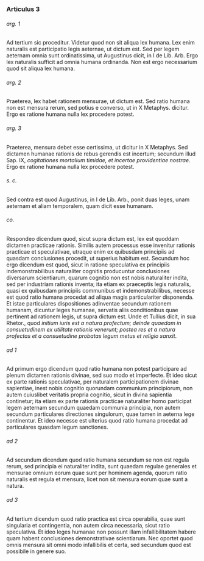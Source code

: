 ### Articulus 3

###### arg. 1
Ad tertium sic proceditur. Videtur quod non sit aliqua lex humana. Lex enim naturalis est participatio legis aeternae, ut dictum est. Sed per legem aeternam omnia sunt ordinatissima, ut Augustinus dicit, in I de Lib. Arb. Ergo lex naturalis sufficit ad omnia humana ordinanda. Non est ergo necessarium quod sit aliqua lex humana.

###### arg. 2
Praeterea, lex habet rationem mensurae, ut dictum est. Sed ratio humana non est mensura rerum, sed potius e converso, ut in X Metaphys. dicitur. Ergo ex ratione humana nulla lex procedere potest.

###### arg. 3
Praeterea, mensura debet esse certissima, ut dicitur in X Metaphys. Sed dictamen humanae rationis de rebus gerendis est incertum; secundum illud Sap. IX, *cogitationes mortalium timidae, et incertae providentiae nostrae*. Ergo ex ratione humana nulla lex procedere potest.

###### s. c.
Sed contra est quod Augustinus, in I de Lib. Arb., ponit duas leges, unam aeternam et aliam temporalem, quam dicit esse humanam.

###### co.
Respondeo dicendum quod, sicut supra dictum est, lex est quoddam dictamen practicae rationis. Similis autem processus esse invenitur rationis practicae et speculativae, utraque enim ex quibusdam principiis ad quasdam conclusiones procedit, ut superius habitum est. Secundum hoc ergo dicendum est quod, sicut in ratione speculativa ex principiis indemonstrabilibus naturaliter cognitis producuntur conclusiones diversarum scientiarum, quarum cognitio non est nobis naturaliter indita, sed per industriam rationis inventa; ita etiam ex praeceptis legis naturalis, quasi ex quibusdam principiis communibus et indemonstrabilibus, necesse est quod ratio humana procedat ad aliqua magis particulariter disponenda. Et istae particulares dispositiones adinventae secundum rationem humanam, dicuntur leges humanae, servatis aliis conditionibus quae pertinent ad rationem legis, ut supra dictum est. Unde et Tullius dicit, in sua Rhetor., quod *initium iuris est a natura profectum; deinde quaedam in consuetudinem ex utilitate rationis venerunt; postea res et a natura profectas et a consuetudine probatas legum metus et religio sanxit*.

###### ad 1
Ad primum ergo dicendum quod ratio humana non potest participare ad plenum dictamen rationis divinae, sed suo modo et imperfecte. Et ideo sicut ex parte rationis speculativae, per naturalem participationem divinae sapientiae, inest nobis cognitio quorundam communium principiorum, non autem cuiuslibet veritatis propria cognitio, sicut in divina sapientia continetur; ita etiam ex parte rationis practicae naturaliter homo participat legem aeternam secundum quaedam communia principia, non autem secundum particulares directiones singulorum, quae tamen in aeterna lege continentur. Et ideo necesse est ulterius quod ratio humana procedat ad particulares quasdam legum sanctiones.

###### ad 2
Ad secundum dicendum quod ratio humana secundum se non est regula rerum, sed principia ei naturaliter indita, sunt quaedam regulae generales et mensurae omnium eorum quae sunt per hominem agenda, quorum ratio naturalis est regula et mensura, licet non sit mensura eorum quae sunt a natura.

###### ad 3
Ad tertium dicendum quod ratio practica est circa operabilia, quae sunt singularia et contingentia, non autem circa necessaria, sicut ratio speculativa. Et ideo leges humanae non possunt illam infallibilitatem habere quam habent conclusiones demonstrativae scientiarum. Nec oportet quod omnis mensura sit omni modo infallibilis et certa, sed secundum quod est possibile in genere suo.

